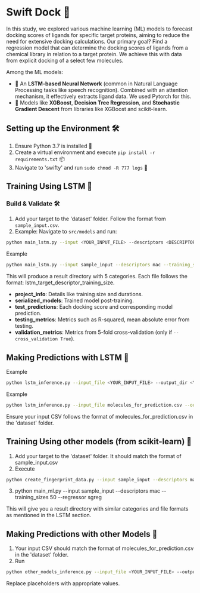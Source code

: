 # Swift Dock 🚀

In this study, we explored various machine learning (ML) models to forecast docking scores of ligands for specific target proteins, aiming to reduce the need for extensive docking calculations. Our primary goal? Find a regression model that can determine the docking scores of ligands from a chemical library in relation to a target protein. We achieve this with data from explicit docking of a select few molecules.

Among the ML models:
- 🧠 An **LSTM-based Neural Network** (common in Natural Language Processing tasks like speech recognition). Combined with an attention mechanism, it effectively extracts ligand data. We used Pytorch for this.
- 🌳 Models like **XGBoost**, **Decision Tree Regression**, and **Stochastic Gradient Descent** from libraries like XGBoost and scikit-learn.

## Setting up the Environment 🛠️

1. Ensure Python 3.7 is installed 🐍
2. Create a virtual environment and execute `pip install -r requirements.txt` 📦
3. Navigate to 'swifty' and run `sudo chmod -R 777 logs` 📑

## Training Using LSTM 🧠

### Build & Validate 🛠️

1. Add your target to the 'dataset' folder. Follow the format from `sample_input.csv`.
2. Example: Navigate to `src/models` and run:
```bash
python main_lstm.py --input <YOUR_INPUT_FILE> --descriptors <DESCRIPTOR> --training_sizes <TRAINING_SIZE> --cross_validation <CROSS_VALIDATION> 
```
Example
```bash
python main_lstm.py --input sample_input --descriptors mac --training_sizes 50 --cross_validation False 
```

This will produce a result directory with 5 categories. Each file follows the format: lstm_target_descriptor_training_size.
- **project_info**: Details like training size and durations.
- **serialized_models**: Trained model post-training.
- **test_predictions**: Each docking score and corresponding model prediction.
- **testing_metrics**: Metrics such as R-squared, mean absolute error from testing.
- **validation_metrics**: Metrics from 5-fold cross-validation (only if `--cross_validation True`).

## Making Predictions with LSTM 🎯
Example
```bash
python lstm_inference.py --input_file <YOUR_INPUT_FILE> --output_dir <YOUR_OUTPUT_DIRECTORY> --model_name <YOUR_MODEL_NAME>
```
Example
```bash
python lstm_inference.py --input_file molecules_for_prediction.csv --output_dir prediction_results --model_name lstm_target_mac_50_model.pt
```
Ensure your input CSV follows the format of molecules_for_prediction.csv in the 'dataset' folder.

## Training Using other models (from scikit-learn) 🌳
1. Add your target to the 'dataset' folder. It should match the format of sample_input.csv
2. Execute
```bash
python create_fingerprint_data.py --input sample_input --descriptors mac
```
3. python main_ml.py --input sample_input --descriptors mac --training_sizes 50 --regressor sgreg

This will give you a result directory with similar categories and file formats as mentioned in the LSTM section.

## Making Predictions with other Models 🎯
1. Your input CSV should match the format of molecules_for_prediction.csv in the 'dataset' folder.
2. Run
```bash
python other_models_inference.py --input_file <YOUR_INPUT_FILE> --output_dir <YOUR_OUTPUT_DIRECTORY> --model_name <YOUR_MODEL_NAME>
```
Replace placeholders with appropriate values.


